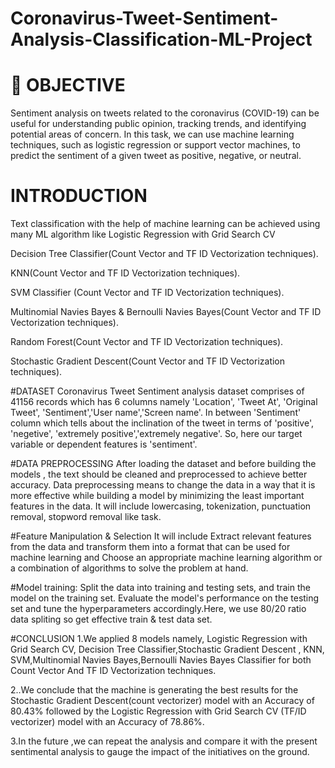 # Coronavirus-Tweet-Sentiment-Analysis-Classification-ML-Project



# 🎯 OBJECTIVE
Sentiment analysis on tweets related to the coronavirus (COVID-19) can be useful for understanding public opinion, tracking trends, and identifying potential areas of concern. In this task, we can use machine learning techniques, such as logistic regression or support vector machines, to predict the sentiment of a given tweet as positive, negative, or neutral.

# INTRODUCTION
Text classification with the help of machine learning can be achieved using many ML algorithm like
Logistic Regression with Grid Search CV

Decision Tree Classifier(Count Vector and TF ID Vectorization techniques).

KNN(Count Vector and TF ID Vectorization techniques).

SVM Classifier (Count Vector and TF ID Vectorization techniques).

Multinomial Navies Bayes & Bernoulli Navies Bayes(Count Vector and TF ID Vectorization techniques).

Random Forest(Count Vector and TF ID Vectorization techniques).

Stochastic Gradient Descent(Count Vector and TF ID Vectorization techniques).

#DATASET
Coronavirus Tweet Sentiment analysis dataset comprises of 41156 records which has 6 columns namely 'Location', 'Tweet At', 'Original Tweet', 'Sentiment','User name','Screen name'. In between 'Sentiment' column which tells about the inclination of the tweet in terms of 'positive', 'negetive', 'extremely positive','extremely negative'. So, here our target variable or dependent features is 'sentiment'.

#DATA PREPROCESSING
After loading the dataset and before building the models , the text should be cleaned and preprocessed to achieve better accuracy.
Data preprocessing means to change the data in a way that it is more effective while building a model by minimizing the least important features in the data.
It will include lowercasing, tokenization, punctuation removal, stopword removal like task.

#Feature Manipulation & Selection
It will include Extract relevant features from the data and transform them into a format that can be used for machine learning and Choose an appropriate machine learning algorithm or a combination of algorithms to solve the problem at hand. 

#Model training: Split the data into training and testing sets, and train the model on the training set. Evaluate the model's performance on the testing set and tune the hyperparameters accordingly.Here, we use 80/20 ratio data spliting so get effective train & test data set.

#CONCLUSION
1.We applied 8 models namely, Logistic Regression with Grid Search CV, Decision Tree Classifier,Stochastic Gradient Descent , KNN, SVM,Multinomial Navies Bayes,Bernoulli Navies Bayes Classifier for both Count Vector And TF ID Vectorization techniques.

2..We conclude that the machine is generating the best results for the Stochastic Gradient Descent(count vectorizer) model with an Accuracy of 80.43% followed by the Logistic Regression with Grid Search CV (TF/ID vectorizer) model with an Accuracy of 78.86%.

3.In the future ,we can repeat the analysis and compare it with the present sentimental analysis to gauge the impact of the initiatives on the ground.




